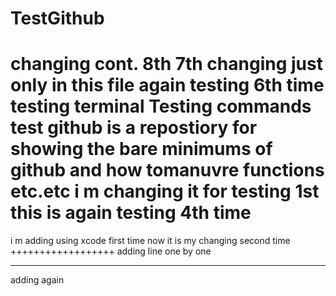 TestGithub
==========

changing cont. 8th
7th changing just only in this file
again testing 6th time
testing terminal
Testing commands
test github is a repostiory for showing the bare minimums of github and how tomanuvre functions etc.etc
i m changing it for testing 1st
this is again testing 4th time
========================

i m adding using xcode first time 
now it is my changing second time
++++++++++++++++++
adding line one by one
______________________
adding again